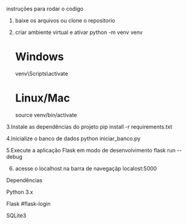   instruções para rodar o codigo
  
1. baixe os arquivos ou clone o repositorio
   
2. criar ambiente virtual e ativar
     python -m venv venv
     # Windows
     venv\Scripts\activate
     # Linux/Mac
     source venv/bin/activate
   
3.Instale as dependências do projeto
      pip install -r requirements.txt

4.Inicialize o banco de dados
     python iniciar_banco.py
     
5.Execute a aplicação Flask em modo de desenvolvimento
     flask run --debug
     
6. acesse o localhost na barra de navegaçãp
     localost:5000

  Dependências

Python 3.x

Flask
#flask-login

SQLite3

